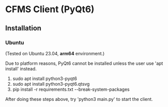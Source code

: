 # CFMS Client (PyQt6)

## Installation

### Ubuntu
(Tested on Ubuntu 23.04, **arm64** environment.)

Due to platform reasons, PyQt6 cannot be installed unless the user use 'apt install' instead.

1. sudo apt install python3-pyqt6
2. sudo apt install python3-pyqt6.qtsvg
3. pip install -r requirements.txt --break-system-packages

After doing these steps above, try 'python3 main.py' to start the client. 
